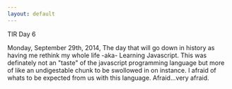 ```yaml
---
layout: default
---
```


TIR Day 6

Monday, September 29th, 2014, The day that will go down in history as having me rethink
my whole life -aka- Learning Javascript. This was definately not an "taste" of the javascript programming 
language but more of like an undigestable chunk to be swollowed in on instance. I afraid of whats to be expected
from us with this language. Afraid...very afraid.
